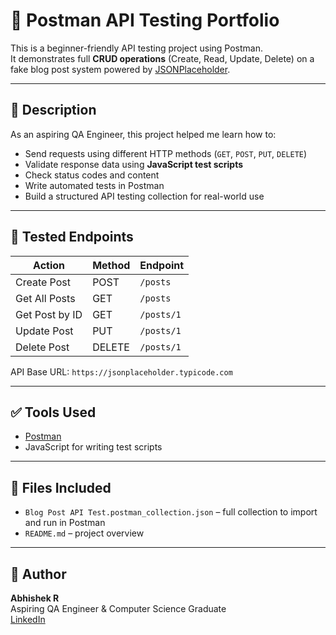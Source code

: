 # 🧪 Postman API Testing Portfolio

This is a beginner-friendly API testing project using Postman.  
It demonstrates full **CRUD operations** (Create, Read, Update, Delete) on a fake blog post system powered by [JSONPlaceholder](https://jsonplaceholder.typicode.com).

---

## 📌 Description

As an aspiring QA Engineer, this project helped me learn how to:

- Send requests using different HTTP methods (`GET`, `POST`, `PUT`, `DELETE`)
- Validate response data using **JavaScript test scripts**
- Check status codes and content
- Write automated tests in Postman
- Build a structured API testing collection for real-world use

---

## 🚀 Tested Endpoints

| Action            | Method | Endpoint                                  |
|-------------------|--------|--------------------------------------------|
| Create Post       | POST   | `/posts`                                   |
| Get All Posts     | GET    | `/posts`                                   |
| Get Post by ID    | GET    | `/posts/1`                                 |
| Update Post       | PUT    | `/posts/1`                                 |
| Delete Post       | DELETE | `/posts/1`                                 |

API Base URL: `https://jsonplaceholder.typicode.com`

---

## ✅ Tools Used

- [Postman](https://www.postman.com/)
- JavaScript for writing test scripts

---

## 📂 Files Included

- `Blog Post API Test.postman_collection.json` – full collection to import and run in Postman
- `README.md` – project overview

---

## 🧠 Author

**Abhishek R**  
Aspiring QA Engineer & Computer Science Graduate  
[LinkedIn]([https://linkedin.com/](http://www.linkedin.com/in/abhishek-r-815199266/)) 

